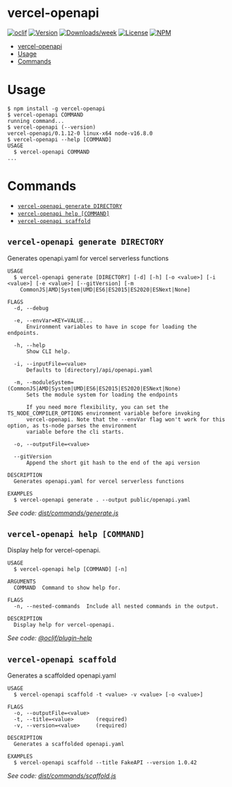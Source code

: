 # vercel-openapi

[![oclif](https://img.shields.io/badge/cli-oclif-brightgreen.svg)](https://oclif.io)
[![Version](https://img.shields.io/npm/v/vercel-openapi.svg)](https://npmjs.org/package/vercel-openapi)
[![Downloads/week](https://img.shields.io/npm/dw/vercel-openapi.svg)](https://npmjs.org/package/vercel-openapi)
[![License](https://img.shields.io/npm/l/vercel-openapi.svg)](https://github.com/Mause/vercel-openapi/blob/master/package.json)
[![NPM](https://nodei.co/npm/vercel-openapi.png)](https://nodei.co/npm/vercel-openapi/)

<!-- toc -->
* [vercel-openapi](#vercel-openapi)
* [Usage](#usage)
* [Commands](#commands)
<!-- tocstop -->

# Usage

<!-- usage -->
```sh-session
$ npm install -g vercel-openapi
$ vercel-openapi COMMAND
running command...
$ vercel-openapi (--version)
vercel-openapi/0.1.12-0 linux-x64 node-v16.8.0
$ vercel-openapi --help [COMMAND]
USAGE
  $ vercel-openapi COMMAND
...
```
<!-- usagestop -->

# Commands

<!-- commands -->
* [`vercel-openapi generate DIRECTORY`](#vercel-openapi-generate-directory)
* [`vercel-openapi help [COMMAND]`](#vercel-openapi-help-command)
* [`vercel-openapi scaffold`](#vercel-openapi-scaffold)

## `vercel-openapi generate DIRECTORY`

Generates openapi.yaml for vercel serverless functions

```
USAGE
  $ vercel-openapi generate [DIRECTORY] [-d] [-h] [-o <value>] [-i <value>] [-e <value>] [--gitVersion] [-m
    CommonJS|AMD|System|UMD|ES6|ES2015|ES2020|ESNext|None]

FLAGS
  -d, --debug

  -e, --envVar=KEY=VALUE...
      Environment variables to have in scope for loading the endpoints.

  -h, --help
      Show CLI help.

  -i, --inputFile=<value>
      Defaults to [directory]/api/openapi.yaml

  -m, --moduleSystem=(CommonJS|AMD|System|UMD|ES6|ES2015|ES2020|ESNext|None)
      Sets the module system for loading the endpoints

      If you need more flexibility, you can set the TS_NODE_COMPILER_OPTIONS environment variable before invoking
      vercel-openapi. Note that the --envVar flag won't work for this option, as ts-node parses the environment
      variable before the cli starts.

  -o, --outputFile=<value>

  --gitVersion
      Append the short git hash to the end of the api version

DESCRIPTION
  Generates openapi.yaml for vercel serverless functions

EXAMPLES
  $ vercel-openapi generate . --output public/openapi.yaml
```

_See code: [dist/commands/generate.js](https://github.com/Mause/vercel-openapi)_

## `vercel-openapi help [COMMAND]`

Display help for vercel-openapi.

```
USAGE
  $ vercel-openapi help [COMMAND] [-n]

ARGUMENTS
  COMMAND  Command to show help for.

FLAGS
  -n, --nested-commands  Include all nested commands in the output.

DESCRIPTION
  Display help for vercel-openapi.
```

_See code: [@oclif/plugin-help](https://github.com/oclif/plugin-help/blob/v5.1.10/src/commands/help.ts)_

## `vercel-openapi scaffold`

Generates a scaffolded openapi.yaml

```
USAGE
  $ vercel-openapi scaffold -t <value> -v <value> [-o <value>]

FLAGS
  -o, --outputFile=<value>
  -t, --title=<value>       (required)
  -v, --version=<value>     (required)

DESCRIPTION
  Generates a scaffolded openapi.yaml

EXAMPLES
  $ vercel-openapi scaffold --title FakeAPI --version 1.0.42
```

_See code: [dist/commands/scaffold.js](https://github.com/Mause/vercel-openapi)_
<!-- commandsstop -->

